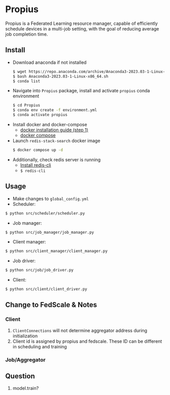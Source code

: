# Propius
Propius is a Federated Learning resource manager, capable of efficiently schedule devices in a multi-job setting, with the goal of reducing average job completion time.
## Install
- Download anaconda if not installed
    ```bash
    $ wget https://repo.anaconda.com/archive/Anaconda3-2023.03-1-Linux-x86_64.sh
    $ bash Anaconda3-2023.03-1-Linux-x86_64.sh
    $ conda list
    ```
- Navigate into `Propius` package, install and activate `propius` conda environment
    ```bash
    $ cd Propius
    $ conda env create -f environment.yml
    $ conda activate propius
    ```
- Install docker and docker-compose
    - [docker installation guide (step 1)](https://www.digitalocean.com/community/tutorials/how-to-install-and-use-docker-on-ubuntu-16-04)
    - [docker compose](https://docs.docker.com/compose/install/linux/#install-the-plugin-manually)
- Launch `redis-stack-search` docker image
    ```bash
    $ docker compose up -d
    ```
- Additionally, check redis server is running
    - [Install redis-cli](https://stackoverflow.com/questions/21795340/linux-install-redis-cli-only)
    - ```$ redis-cli```
## Usage
- Make changes to `global_config.yml`
- Scheduler:
```bash
$ python src/scheduler/scheduler.py
```
- Job manager:
```bash
$ python src/job_manager/job_manager.py
```
- Client manager:
```bash
$ python src/client_manager/client_manager.py
```
- Job driver:
```bash
$ python src/job/job_driver.py
```
- Client:
```bash
$ python src/client/client_driver.py
```

## Change to FedScale & Notes
### Client
1. `ClientConnections` will not determine aggregator address during initialization
2. Client id is assigned by propius and fedscale. These ID can be different in scheduling and training

### Job/Aggregator

## Question
1. model.train?